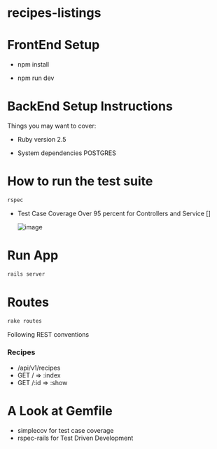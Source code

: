 # recipes-listings

# FrontEnd Setup

* npm install

* npm run dev

# BackEnd Setup Instructions

Things you may want to cover:

* Ruby version
  2.5

* System dependencies
  POSTGRES

# How to run the test suite
  ```ruby
  rspec
  ```

* Test Case Coverage
  Over 95 percent for Controllers and Service  []

  ![image](https://user-images.githubusercontent.com/48410696/118402933-88fb2c80-b685-11eb-8046-aecb6a59248e.png)



# Run App
  ```ruby
  rails server
  ```

# Routes
  ```ruby
  rake routes
  ```

  Following REST conventions

  ### Recipes
  - /api/v1/recipes
  - GET /       => :index
  - GET /:id    => :show

# A Look at Gemfile
  - simplecov for test case coverage
  - rspec-rails for Test Driven Development


